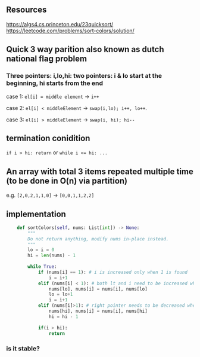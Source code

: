 
## Resources
https://algs4.cs.princeton.edu/23quicksort/
https://leetcode.com/problems/sort-colors/solution/



## Quick 3 way parition also known as dutch national flag problem

### Three pointers: i,lo,hi: two pointers: i & lo start at the beginning, hi starts from the end

case 1:
`el[i] = middle element` -> `i++`

case 2:
`el[i] < middleElement` -> `swap(i,lo); i++, lo++`.

case 3:
`el[i] > middleElement` -> `swap(i, hi); hi--`

## termination conidition

`if i > hi: return`
or 
`while i <= hi: ...`

## An array with total 3 items repeated multiple time (to be done in O(n) via partition)

e.g.
`[2,0,2,1,1,0]` -> `[0,0,1,1,2,2]`

## implementation

```py
    def sortColors(self, nums: List[int]) -> None:
        """
        Do not return anything, modify nums in-place instead.
        """
        lo = i = 0
        hi = len(nums) - 1
        
        while True:
            if (nums[i] == 1): # i is increased only when 1 is found
                i = i+1
            elif (nums[i] < 1): # both lt and i need to be increased when 0 is found
                nums[lo], nums[i] = nums[i], nums[lo] 
                lo = lo+1
                i = i+1
            elif (nums[i]>1): # right pointer needs to be decreased when 2 is found
                nums[hi], nums[i] = nums[i], nums[hi]
                hi = hi - 1
                
            if(i > hi):
                return
```

### is it stable?



